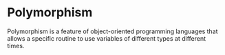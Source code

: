 # Polymorphism
Polymorphism is a feature of object-oriented programming languages that allows a specific routine to use variables of different types at different times. 
